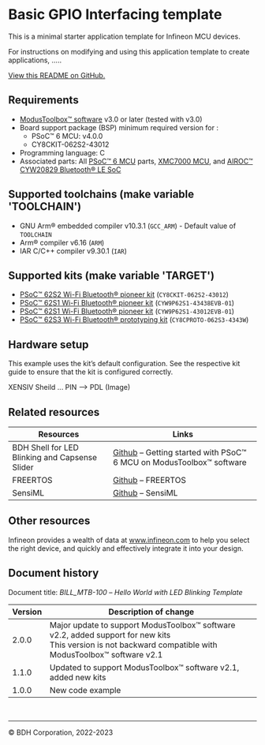 # Basic GPIO Interfacing template

This is a minimal starter application template for Infineon MCU devices.

For instructions on modifying and using this application template to create applications, .....

[View this README on GitHub.](https://github.com/Infineon/mtb-example-empty-app)


## Requirements

- [ModusToolbox&trade; software](https://www.infineon.com/modustoolbox) v3.0 or later (tested with v3.0)
- Board support package (BSP) minimum required version for :
   - PSoC&trade; 6 MCU: v4.0.0
   - CY8CKIT-062S2-43012
- Programming language: C
- Associated parts: All [PSoC&trade; 6 MCU](https://www.infineon.com/cms/en/product/microcontroller/32-bit-psoc-arm-cortex-microcontroller/psoc-6-32-bit-arm-cortex-m4-mcu) parts, [XMC7000 MCU](https://www.infineon.com/cms/en/product/microcontroller/32-bit-industrial-microcontroller-based-on-arm-cortex-m/), and [AIROC&trade; CYW20829 Bluetooth&reg; LE SoC](https://www.infineon.com/cms/en/product/promopages/airoc20829)

## Supported toolchains (make variable 'TOOLCHAIN')

- GNU Arm&reg; embedded compiler v10.3.1 (`GCC_ARM`) - Default value of `TOOLCHAIN`
- Arm&reg; compiler v6.16 (`ARM`)
- IAR C/C++ compiler v9.30.1 (`IAR`)

## Supported kits (make variable 'TARGET')

- [PSoC&trade; 62S2 Wi-Fi Bluetooth&reg; pioneer kit](https://www.infineon.com/CY8CKIT-062S2-43012) (`CY8CKIT-062S2-43012`)
- [PSoC&trade; 62S1 Wi-Fi Bluetooth&reg; pioneer kit](https://www.infineon.com/CYW9P62S1-43438EVB-01) (`CYW9P62S1-43438EVB-01`)
- [PSoC&trade; 62S1 Wi-Fi Bluetooth&reg; pioneer kit](https://www.infineon.com/CYW9P62S1-43012EVB-01) (`CYW9P62S1-43012EVB-01`)
- [PSoC&trade; 62S3 Wi-Fi Bluetooth&reg; prototyping kit](https://www.infineon.com/CY8CPROTO-062S3-4343W) (`CY8CPROTO-062S3-4343W`)

## Hardware setup

This example uses the kit’s default configuration. See the respective kit guide to ensure that the kit is configured correctly.

XENSIV Sheild ...
PIN --> PDL (Image)


## Related resources


Resources  | Links
-----------|----------------------------------
BDH Shell for LED Blinking and Capsense Slider  | [Github](https://www.infineon.com/AN228571) – Getting started with PSoC&trade; 6 MCU on ModusToolbox&trade; software 
FREERTOS  | [Github](https://www.infineon.com/AN228571) – FREERTOS 
SensiML  | [Github](https://www.infineon.com/AN228571) – SensiML



## Other resources

Infineon provides a wealth of data at www.infineon.com to help you select the right device, and quickly and effectively integrate it into your design.


## Document history

Document title: *BILL_MTB-100* – *Hello World with LED Blinking Template*

 Version | Description of change
 ------- | ---------------------
 2.0.0   | Major update to support ModusToolbox&trade; software v2.2, added support for new kits<br /> This version is not backward compatible with ModusToolbox&trade; software v2.1
 1.1.0   | Updated to support ModusToolbox&trade; software v2.1, added new kits
 1.0.0   | New code example

<br>

---------------------------------------------------------

© BDH Corporation, 2022-2023

